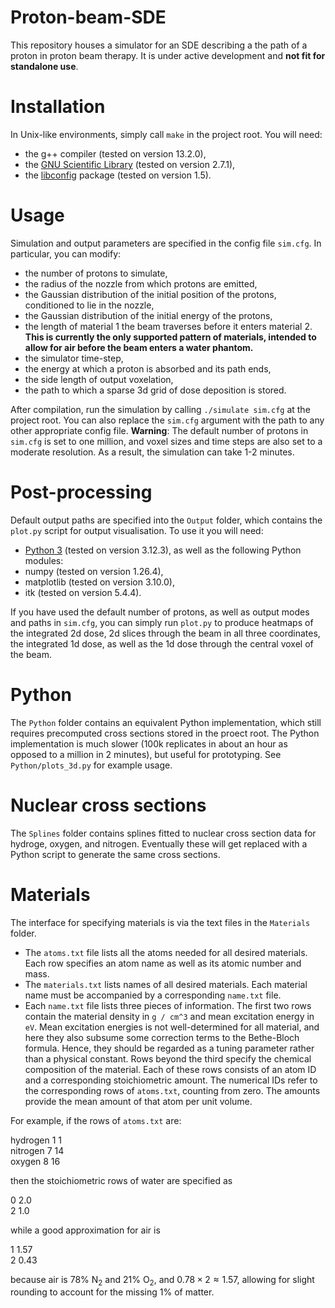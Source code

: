 # Proton-beam-SDE
This repository houses a simulator for an SDE describing a the path of a proton in proton beam therapy.
It is under active development and **not fit for standalone use**.

# Installation

In Unix-like environments, simply call `make` in the project root. You will need:

- the g++ compiler (tested on version 13.2.0),
- the [GNU Scientific Library](https://www.gnu.org/software/gsl/) (tested on version 2.7.1),
- the [libconfig](https://hyperrealm.github.io/libconfig/) package (tested on version 1.5).

# Usage

Simulation and output parameters are specified in the config file `sim.cfg`. In particular, you can
modify:
- the number of protons to simulate,
- the radius of the nozzle from which protons are emitted,
- the Gaussian distribution of the initial position of the protons, conditioned to lie in the nozzle,
- the Gaussian distribution of the initial energy of the protons,
- the length of material 1 the beam traverses before it enters material 2. **This is currently the
only supported pattern of materials, intended to allow for air before the beam enters a water phantom.**
- the simulator time-step,
- the energy at which a proton is absorbed and its path ends,
- the side length of output voxelation,
- the path to which a sparse 3d grid of dose deposition is stored.

After compilation, run the simulation by calling `./simulate sim.cfg` at the project root.
You can also replace the `sim.cfg` argument with the path to any other appropriate config file.
**Warning**: The default number of protons in `sim.cfg` is set to one million, and voxel sizes and time
steps are also set to a moderate resolution. As a result, the simulation can take 1-2 minutes.

# Post-processing

Default output paths are specified into the `Output` folder, which contains the `plot.py` script for output
visualisation. To use it you will need:

- [Python 3](https://www.python.org/) (tested on version 3.12.3), as well as the following Python modules:
- numpy (tested on version 1.26.4),
- matplotlib (tested on version 3.10.0),
- itk (tested on version 5.4.4).

If you have used the default number of protons, as well as output modes and paths in `sim.cfg`, you can simply
run `plot.py` to produce heatmaps of the integrated 2d dose, 2d slices through the beam in all three coordinates,
the integrated 1d dose, as well as the 1d dose through the central voxel of the beam.

# Python

The `Python` folder contains an equivalent Python implementation, which still requires precomputed cross
sections stored in the proect root. The Python implementation is much slower (100k replicates in about an hour
as opposed to a million in 2 minutes), but useful for prototyping. See `Python/plots_3d.py` for example usage.

# Nuclear cross sections

The `Splines` folder contains splines fitted to nuclear cross section data for hydroge, oxygen, and nitrogen.
Eventually these will get replaced with a Python script to generate the same cross sections.

# Materials

The interface for specifying materials is via the text files in the `Materials` folder.

- The `atoms.txt` file lists all the atoms needed for all desired materials. Each row specifies an atom name as
well as its atomic number and mass.
- The `materials.txt` lists names of all desired materials. Each material name must be accompanied by a corresponding
`name.txt` file.
- Each `name.txt` file lists three pieces of information. The first two rows contain the material density in `g / cm^3`
and mean excitation energy in `eV`. Mean excitation energies is not well-determined for all material, and here they
also subsume some correction terms to the Bethe-Bloch formula. Hence, they should be regarded as a tuning parameter
rather than a physical constant. Rows beyond the third specify the chemical composition of the material. Each of these
rows consists of an atom ID and a corresponding stoichiometric amount. The numerical IDs refer to the corresponding rows
of `atoms.txt`, counting from zero. The amounts provide the mean amount of that atom per unit volume.

For example, if the rows of `atoms.txt` are:

hydrogen 1 1\
nitrogen 7 14\
oxygen 8 16

then the stoichiometric rows of water are specified as

0 2.0\
2 1.0

while a good approximation for air is

1 1.57\
2 0.43

because air is 78% N<sub>2</sub> and 21% O<sub>2</sub>, and $0.78 \times 2 \approx 1.57$, allowing for slight rounding to
account for the missing 1% of matter.
